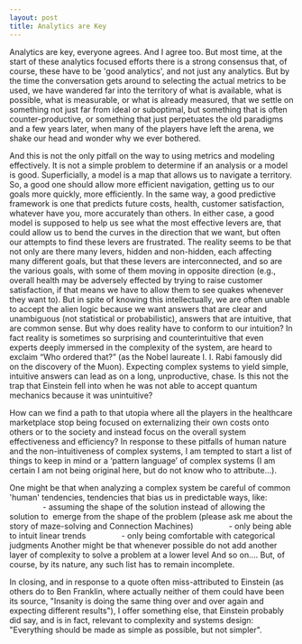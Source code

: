 ```yaml
---
layout: post
title: Analytics are Key
---
```


Analytics are key, everyone agrees. And I agree too. But most time, at the start of these analytics focused efforts there is a strong consensus that, of course, these have to be 'good analytics', and not just any analytics. But by the time the conversation gets around to selecting the actual metrics to be used, we have wandered far into the territory of what is available, what is possible, what is measurable, or what is already measured, that we settle on something not just far from ideal or suboptimal, but something that is often counter-productive, or something that just perpetuates the old paradigms and a few years later, when many of the players have left the arena, we shake our head and wonder why we ever bothered.

And this is not the only pitfall on the way to using metrics and modeling effectively. It is not a simple problem to determine if an analysis or a model is good. Superficially, a model is a map that allows us to navigate a territory. So, a good one should allow more efficient navigation, getting us to our goals more quickly, more efficiently. In the same way, a good predictive framework is one that predicts future costs, health, customer satisfaction, whatever have you, more accurately than others. In either case, a good model is supposed to help us see what the most effective levers are, that could allow us to bend the curves in the direction that we want, but often our attempts to find these levers are frustrated. The reality seems to be that not only are there many levers, hidden and non-hidden, each affecting many different goals, but that these levers are interconnected, and so are the various goals, with some of them moving in opposite direction (e.g., overall health may be adversely effected by trying to raise customer satisfaction, if that means we have to allow them to see quakes whenever they want to). But in spite of knowing this intellectually, we are often unable to accept the alien logic because we want answers that are clear and unambiguous (not statistical or probabilistic), answers that are intuitive, that are common sense. But why does reality have to conform to our intuition? In fact reality is sometimes so surprising and counterintuitive that even experts deeply immersed in the complexity of the system, are heard to exclaim “Who ordered that?” (as the Nobel laureate I. I. Rabi famously did on the discovery of the Muon). Expecting complex systems to yield simple, intuitive answers can lead as on a long, unproductive, chase. Is this not the trap that Einstein fell into when he was not able to accept quantum mechanics because it was unintuitive?

How can we find a path to that utopia where all the players in the healthcare marketplace stop being focused on externalizing their own costs onto others or to the society and instead focus on the overall system effectiveness and efficiency? In response to these pitfalls of human nature and the non-intuitiveness of complex systems, I am tempted to start a list of things to keep in mind or a ‘pattern language’ of complex systems (I am certain I am not being original here, but do not know who to attribute...).
<p>One might be that when analyzing a complex system be careful of common 'human' tendencies, tendencies that bias us in predictable ways, like:
               - assuming the shape of the solution instead of allowing the solution to  emerge from the shape of the problem (please ask me about the story of maze-solving and Connection Machines)
               - only being able to intuit linear trends
               - only being comfortable with categorical judgments
Another might be that whenever possible do not add another layer of complexity to solve a problem at a lower level
And so on....
But, of course, by its nature, any such list has to remain incomplete.</p>

<p>In closing, and in response to a quote often miss-attributed to Einstein (as others do to Ben Franklin, where actually neither of them could have been its source, "Insanity is doing the same thing over and over again and expecting different results"), I offer something else, that Einstein probably did say, and is in fact, relevant to complexity and systems design: "Everything should be made as simple as possible, but not simpler".</p>


